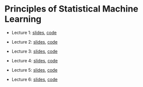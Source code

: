# Principles of Statistical Machine Learning 

- Lecture 1: [slides](https://github.com/shoelim/principles-of-statistical-machine-learning/blob/main/slides_L1.pdf), [code](https://colab.research.google.com/drive/1t1Z3lCNV7hz9r3JpU57vQNSfi7cCrNVr?usp=sharing) 

- Lecture 2: [slides](https://github.com/shoelim/principles-of-statistical-machine-learning/blob/main/slides_L2.pdf), [code](https://colab.research.google.com/drive/101Zax7W2eyzunsG3UwibunUl0KWs2UOi?usp=sharing)

- Lecture 3: [slides](https://github.com/shoelim/principles-of-statistical-machine-learning/blob/main/slides_L3.pdf), [code](https://colab.research.google.com/drive/1B3u8ata-PlVXpwHeu75aNYzKQHnS7D1J?usp=sharing)

- Lecture 4: [slides](https://github.com/shoelim/principles-of-statistical-machine-learning/blob/main/slides_L4.pdf), [code](https://colab.research.google.com/drive/1vNQ-HI-3i9_kZ7RGYx3L1F8ZhtLimNYA?usp=sharing)

- Lecture 5: [slides](https://github.com/shoelim/principles-of-statistical-machine-learning/blob/main/slides_L5.pdf), [code](https://colab.research.google.com/drive/1p79BqhDPesxWGBN8IHZtLW774JqIIxCc?usp=sharing)

- Lecture 6: [slides](https://github.com/shoelim/principles-of-statistical-machine-learning/blob/main/slides_L6.pdf), [code](https://colab.research.google.com/drive/1fdPOlLqzBu-WjF9V394drCjvm5jEV92I?usp=sharing)
